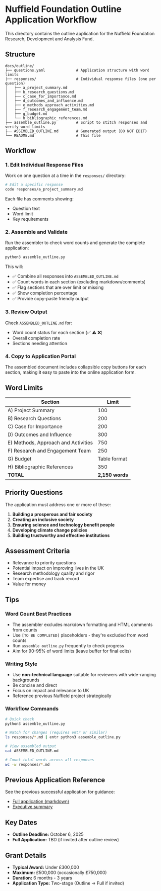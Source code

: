 # Nuffield Foundation Outline Application Workflow

This directory contains the outline application for the Nuffield Foundation Research, Development and Analysis Fund.

## Structure

```
docs/outline/
├── questions.yaml              # Application structure with word limits
├── responses/                  # Individual response files (one per question)
│   ├── a_project_summary.md
│   ├── b_research_questions.md
│   ├── c_case_for_importance.md
│   ├── d_outcomes_and_influence.md
│   ├── e_methods_approach_activities.md
│   ├── f_research_engagement_team.md
│   ├── g_budget.md
│   └── h_bibliographic_references.md
├── assemble_outline.py         # Script to stitch responses and verify word limits
├── ASSEMBLED_OUTLINE.md        # Generated output (DO NOT EDIT)
└── README.md                   # This file
```

## Workflow

### 1. Edit Individual Response Files

Work on one question at a time in the `responses/` directory:

```bash
# Edit a specific response
code responses/a_project_summary.md
```

Each file has comments showing:
- Question text
- Word limit
- Key requirements

### 2. Assemble and Validate

Run the assembler to check word counts and generate the complete application:

```bash
python3 assemble_outline.py
```

This will:
- ✅ Combine all responses into `ASSEMBLED_OUTLINE.md`
- ✅ Count words in each section (excluding markdown/comments)
- ✅ Flag sections that are over limit or missing
- ✅ Show completion percentage
- ✅ Provide copy-paste friendly output

### 3. Review Output

Check `ASSEMBLED_OUTLINE.md` for:
- Word count status for each section (✅ ⚠️ ❌)
- Overall completion rate
- Sections needing attention

### 4. Copy to Application Portal

The assembled document includes collapsible copy buttons for each section, making it easy to paste into the online application form.

## Word Limits

| Section | Limit |
|---------|-------|
| A) Project Summary | 100 |
| B) Research Questions | 200 |
| C) Case for Importance | 200 |
| D) Outcomes and Influence | 300 |
| E) Methods, Approach and Activities | 750 |
| F) Research and Engagement Team | 250 |
| G) Budget | Table format |
| H) Bibliographic References | 350 |
| **TOTAL** | **2,150 words** |

## Priority Questions

The application must address one or more of these:

1. **Building a prosperous and fair society**
2. **Creating an inclusive society**
3. **Ensuring science and technology benefit people**
4. **Developing climate change policies**
5. **Building trustworthy and effective institutions**

## Assessment Criteria

- Relevance to priority questions
- Potential impact on improving lives in the UK
- Research methodology quality and rigor
- Team expertise and track record
- Value for money

## Tips

### Word Count Best Practices
- The assembler excludes markdown formatting and HTML comments from counts
- Use `[TO BE COMPLETED]` placeholders - they're excluded from word counts
- Run `assemble_outline.py` frequently to check progress
- Aim for 90-95% of word limits (leave buffer for final edits)

### Writing Style
- Use **non-technical language** suitable for reviewers with wide-ranging backgrounds
- Be concise and direct
- Focus on impact and relevance to UK
- Reference previous Nuffield project strategically

### Workflow Commands

```bash
# Quick check
python3 assemble_outline.py

# Watch for changes (requires entr or similar)
ls responses/*.md | entr python3 assemble_outline.py

# View assembled output
cat ASSEMBLED_OUTLINE.md

# Count total words across all responses
wc -w responses/*.md
```

## Previous Application Reference

See the previous successful application for guidance:
- [Full application (markdown)](../../materials/previous-application-2024.md)
- [Executive summary](../../materials/previous-application-summary.md)

## Key Dates

- **Outline Deadline:** October 6, 2025
- **Full Application:** TBD (if invited after outline review)

## Grant Details

- **Typical Award:** Under £300,000
- **Maximum:** £500,000 (occasionally £750,000)
- **Duration:** 6 months - 3 years
- **Application Type:** Two-stage (Outline → Full if invited)
